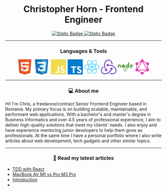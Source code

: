 <h1 align='center'>Christopher Horn - Frontend Engineer</h1>
<p align="center">
    <a href="https://hornxengineering.dev">
        <img alt="Static Badge" src="https://img.shields.io/badge/hornxengineering.dev-blue?style=for-the-badge&logo=homepage&logoColor=darkblue">
    </a>
    <a href="https://www.linkedin.com/in/christopher-horn-a559b9175">
        <img alt="Static Badge" src="https://img.shields.io/badge/-%40christopher_horn-blue?style=for-the-badge&logo=linkedin&logoSize=auto&labelColor=linkedin&color=%230e76a8">
    </a>
</p>
<hr>
<h3 align="center">Languages & Tools</h3>

<p align="center">
    <a href="https://www.w3.org/html/" target="_blank"><img alt="HTML5" width="50px" height="50px" src="https://raw.githubusercontent.com/devicons/devicon/master/icons/html5/html5-original.svg" /></a>
    <a href="https://www.w3schools.com/css/" target="_blank"><img alt="CSS3" width="50px" height="50px" src="https://raw.githubusercontent.com/devicons/devicon/master/icons/css3/css3-original.svg" /></a>
    <a href="https://www.javascript.com/" target="_blank"><img alt="JavaScript" width="50px" height="50px" src="https://raw.githubusercontent.com/devicons/devicon/master/icons/javascript/javascript-plain.svg" /></a>
    <a href="https://www.typescriptlang.org/" target="_blank"><img alt="TypeScript" width="50px" height="50px" src="https://raw.githubusercontent.com/devicons/devicon/master/icons/typescript/typescript-plain.svg" /></a>
    <a href="https://reactjs.org/" target="_blank"><img alt="ReactJS" width="50px" height="50px" src="https://raw.githubusercontent.com/devicons/devicon/master/icons/react/react-original.svg" /></a>
    <a href="https://redux.js.org/" target="_blank"><img alt="ReduxJS" width="50px" height="50px" src="https://raw.githubusercontent.com/devicons/devicon/master/icons/redux/redux-original.svg" /></a>
    <a href="https://nodejs.org/en/" target="_blank"><img alt="NodeJS" width="50px" height="50px" src="https://raw.githubusercontent.com/devicons/devicon/master/icons/nodejs/nodejs-plain-wordmark.svg" /></a>
    <a href="https://graphql.org/" target="_blank"><img alt="GraphQL" width="50px" height="50px" src="https://raw.githubusercontent.com/devicons/devicon/master/icons/graphql/graphql-plain.svg" /></a>
</p>

<hr>
<h3 align='center'>💻 About me</h3>
<div>Hi! I'm Chris, a freelance/contract Senior Frontend Engineer based in Romania. My primary focus is on building scalable, maintainable, and performant web applications. With a bachelor's and master's degree in Business Informatics and over 4.5 years of
    professional experience, I aim to deliver high-quality solutions that meet my clients' needs. I also enjoy and have experience mentoring junior developers to help them grow as professionals. At the same time I have a personal portfolio where I also
    write articles about web development, tech gadgets and other similar topics.</div>

<hr>
<h3 align='center'>📰 Read my latest articles</h3>
<!-- BLOG-POST-LIST:START -->

- [TDD with React](https://hornxengineering.dev/blog/tdd-with-react)
- [MacBook Air M1 vs Pro M3 Pro](https://hornxengineering.dev/blog/macbook-comparison)
- [Introduction](https://hornxengineering.dev/blog/introduction)
- 
<!-- BLOG-POST-LIST:END -->
